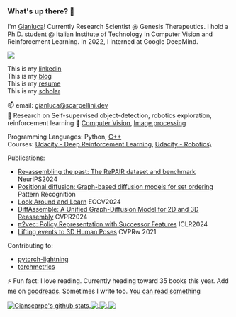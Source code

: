 ### What's up there? 👋

I'm [Gianluca](https://blog.scarpellini.dev)! Currently Research Scientist @ Genesis Therapeutics.
I hold a Ph.D. student @ Italian Institute of Technology in Computer Vision and Reinforcement Learning. In 2022, I interned at Google DeepMind. 

![](https://visitor-badge.glitch.me/badge?page_id=gianscarpe.gianscarpe)

This is my [linkedin](https://www.linkedin.com/in/gianlucascarpellini/)\
This is my [blog](https://blog.scarpellini.dev)\
This is my [resume](https://scarpellini.dev/scarpellini_cv.pdf)\
This is my [scholar](https://scholar.google.com/citations?user=Wlye2XUAAAAJ&hl=it&oi=ao)

📫 email: gianluca@scarpellini.dev\
🔭 Research on Self-supervised object-detection, robotics exploration, reinforcement learning
🌱 [Computer Vision](https://github.com/gianscarpe/computer_vision_szeliski), [Image processing](https://github.com/gianscarpe/chess_detection)

Programming Languages: Python, [C++](https://github.com/gianscarpe/cpp_primer)\
Courses: [Udacity - Deep Reinforcement Learning](https://github.com/gianscarpe/udacity_deep_reinforcement_learning), [Udacity - Robotics](https://github.com/gianscarpe/udacity_sensor_fusion)\

Publications:
- [Re-assembling the past: The RePAIR dataset and benchmark]() NeurIPS2024
- [Positional diffusion: Graph-based diffusion models for set ordering](https://www.sciencedirect.com/science/article/pii/S0167865524002988) Pattern Recognition
- [Look Around and Learn](https://github.com/IIT-PAVIS/Look_Around_And_Learn) ECCV2024
- [DiffAssemble: A Unified Graph-Diffusion Model for 2D and 3D Reassembly](https://iit-pavis.github.io/DiffAssemble/) CVPR2024
- [π2vec: Policy Representation with Successor Features](https://openreview.net/pdf?id=o5Bqa4o5Mi) ICLR2024
- [Lifting events to 3D Human Poses](https://github.com/IIT-PAVIS/lifting_events_to_3d_hpe) CVPRw 2021

Contributing to: 
- [pytorch-lightning](https://github.com/PyTorchLightning/pytorch-lightning)
- [torchmetrics](https://github.com/PyTorchLightning/metrics)

⚡ Fun fact: I love reading. Currently heading toward 35 books this year. Add me on [goodreads](https://www.goodreads.com/user/show/123225277-gianscarpe). Sometimes I write too. [You can read something](https://blog.scarpellini.dev/short-stories/)

<a href="https://github.com/gianscarpe/github-readme-stats">
  <img align="center" src="https://github-readme-stats.vercel.app/api?username=gianscarpe&show_icons=true&include_all_commits=true&theme=radical" alt="Gianscarpe's github stats" />
</a>
<a href="https://github.com/gianscarpe">

  <img align="center" src="https://github-readme-stats.vercel.app/api/top-langs/?username=gianscarpe&layout=compact&theme=radical&hide=jupyter%20notebook,html,css,tex" />
</a>

<a href="https://github.com/IIT-PAVIS/lifting_events_to_3d_hpe">
  <img align="center" src="https://github-readme-stats.vercel.app/api/pin/?username=gianscarpe&repo=event-based-monocular-hpe&theme=radical" />
</a>    

<a href="https://github.com/gianscarpe/resume">
  <img align="center" src="https://github-readme-stats.vercel.app/api/pin/?username=gianscarpe&repo=resume&theme=radical" />
</a>    
